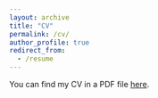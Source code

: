 ```yaml
---
layout: archive
title: "CV"
permalink: /cv/
author_profile: true
redirect_from:
  - /resume
---
```


You can find my CV in a PDF file [here](/files/My_CV-5.pdf).
